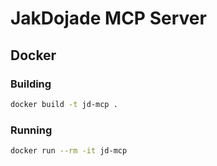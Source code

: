 # JakDojade MCP Server


## Docker

### Building
```bash
docker build -t jd-mcp .
```

### Running

```bash
docker run --rm -it jd-mcp
```
